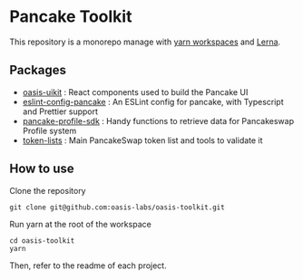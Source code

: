 # Pancake Toolkit

This repository is a monorepo manage with [yarn workspaces](https://classic.yarnpkg.com/en/docs/workspaces/) and [Lerna](https://lerna.js.org/). 

## Packages

- [oasis-uikit](https://github.com/oasis-labs/oasis-toolkit/tree/master/packages/oasis-uikit) : React components used to build the Pancake UI
- [eslint-config-pancake](https://github.com/oasis-labs/oasis-toolkit/tree/master/packages/eslint-config-pancake) : An ESLint config for pancake, with Typescript and Prettier support
- [pancake-profile-sdk](https://github.com/oasis-labs/oasis-toolkit/tree/master/packages/pancake-profile-sdk) : Handy functions to retrieve data for Pancakeswap Profile system
- [token-lists](https://github.com/oasis-labs/oasis-toolkit/tree/master/packages/token-lists) : Main PancakeSwap token list and tools to validate it

## How to use

Clone the repository 

```
git clone git@github.com:oasis-labs/oasis-toolkit.git
```

Run yarn at the root of the workspace

```
cd oasis-toolkit
yarn
```

Then, refer to the readme of each project.
